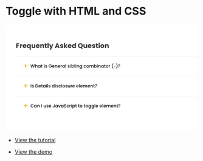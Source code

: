 # Toggle with HTML and CSS 

![](./screenshot.png)

- [View the tutorial](https://blanla.com/show-hide-element-html-css/)

- [View the demo](https://kusimo.github.io/sandbox/html-toggle/)